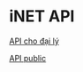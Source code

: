 # iNET API

<a href="https://github.com/thesunbg/iNET.vn/blob/master/reseller_api.md">API cho đại lý</a>

<a href="https://github.com/thesunbg/iNET.vn/blob/master/public_api.md">API public</a>
